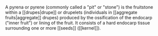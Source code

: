 A pyrena or pyrene (commonly called a "pit" or "stone") is the fruitstone within a [[drupes|drupe]] or drupelets (individuals in [[aggregate fruits|aggregate]] drupes) produced by the ossification of the endocarp ("inner fruit") or lining of the fruit. It consists of a hard endocarp tissue surrounding one or more [[seeds]] ([[kernel]]).
